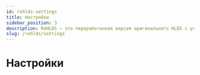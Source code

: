 ```yaml
---
id: rehlds-settings
title: Настройки
sidebar_position: 3
description: ReHLDS — это переработанная версия оригинального HLDS с улучшенной безопасностью, производительностью и возможностями моддинга для таких игр, как Half-Life и Counter-Strike 1.6.
slug: /rehlds/settings
---
```


<head>
  <title>ReHLDS: Настройки | ReHLDS</title>
</head>

# Настройки
